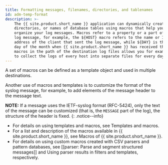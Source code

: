 ```yaml
---
title: Formatting messages, filenames, directories, and tablenames
id: adm-temp-format
description: >-
    The {{ site.product.short_name }} application can dynamically create filenames,
    directories, or names of database tables using macros that help you
    organize your log messages. Macros refer to a property or a part of the
    log message, for example, the ${HOST} macro refers to the name or IP
    address of the client that sent the log message, while ${DAY} is the
    day of the month when {{ site.product.short_name }} has received the message. Using these
    macros in the path of the destination log files allows you for example,
    to collect the logs of every host into separate files for every day.
---
```


A set of macros can be defined as a template object and used in multiple
destinations.

Another use of macros and templates is to customize the format of the
syslog message, for example, to add elements of the message header to
the message text.

**NOTE:** If a message uses the IETF-syslog format (RFC-5424), only the text
of the message can be customized (that is, the `MESSAGE` part of the
log), the structure of the header is fixed.
{: .notice--info}

- For details on using templates and macros, see
    Templates and macros.
- For a list and description of the macros available in {{ site.product.short_name }},
    see Macros of {{ site.product.short_name }}.
- For details on using custom macros created with CSV parsers and
    pattern databases, see [[parser: Parse and segment structured messages]]
    and Using parser results in filters and templates, respectively.
